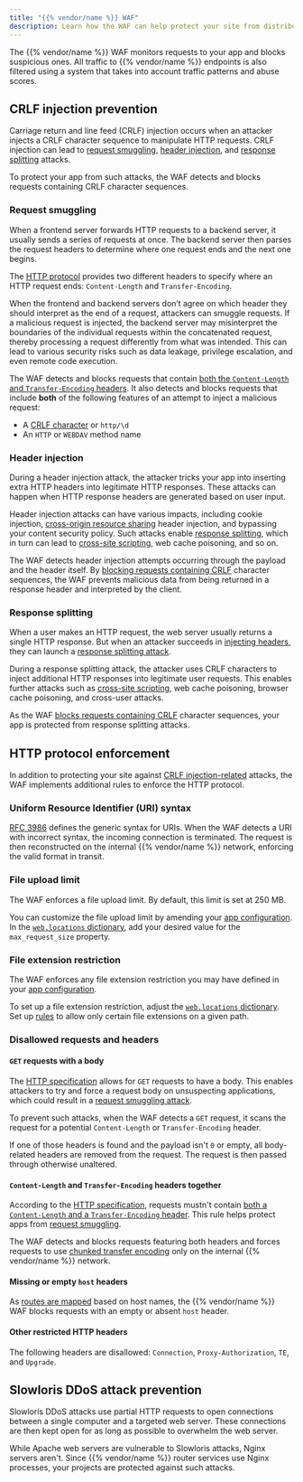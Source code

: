 ```yaml
---
title: "{{% vendor/name %}} WAF"
description: Learn how the WAF can help protect your site from distributed denial of service (DDoS) attacks.
---
```


The {{% vendor/name %}} WAF monitors requests to your app and blocks suspicious ones.
All traffic to {{% vendor/name %}} endpoints is also filtered
using a system that takes into account traffic patterns and abuse scores.

## CRLF injection prevention

Carriage return and line feed (CRLF) injection occurs when an attacker injects a CRLF character sequence to manipulate HTTP requests.
CRLF injection can lead to [request smuggling](#request-smuggling),
[header injection](#header-injection), and [response splitting](#response-splitting) attacks.

To protect your app from such attacks, the WAF detects and blocks requests containing CRLF character sequences.

### Request smuggling

When a frontend server forwards HTTP requests to a backend server,
it usually sends a series of requests at once.
The backend server then parses the request headers
to determine where one request ends and the next one begins.

The [HTTP protocol](https://tools.ietf.org/html/rfc2616) provides two different headers
to specify where an HTTP request ends: `Content-Length` and `Transfer-Encoding`.

When the frontend and backend servers don’t agree on which header they should interpret as the end of a request,
attackers can smuggle requests. If a malicious request is injected, the backend server may misinterpret the boundaries
of the individual requests within the concatenated request, thereby processing a request differently from what was
intended. This can lead to various security risks such as data leakage, privilege escalation, and even remote code
execution.

The WAF detects and blocks requests that contain [both the `Content-Length` and `Transfer-Encoding` headers](#content-length-and-transfer-encoding-headers-together).
It also detects and blocks requests that include **both** of the following features of an attempt to inject a malicious request:

- A [CRLF character](#crlf-injection-prevention) or `http/\d`
- An `HTTP` or `WEBDAV` method name

### Header injection

During a header injection attack, the attacker tricks your app
into inserting extra HTTP headers into legitimate HTTP responses.
These attacks can happen when HTTP response headers are generated based on user input.

Header injection attacks can have various impacts,
including cookie injection, [cross-origin resource sharing](https://developer.mozilla.org/en-US/docs/Web/HTTP/CORS) header injection,
and bypassing your content security policy.
Such attacks enable [response splitting](#response-splitting),
which in turn can lead to [cross-site scripting](https://developer.mozilla.org/en-US/docs/Glossary/Cross-site_scripting),
web cache poisoning, and so on.

The WAF detects header injection attempts occurring through the payload and the header itself.
By [blocking requests containing CRLF](#crlf-injection-prevention) character sequences,
the WAF prevents malicious data from being returned in a response header and interpreted by the client.

### Response splitting

When a user makes an HTTP request, the web server usually returns a single HTTP response.
But when an attacker succeeds in [injecting headers](#header-injection),
they can launch a [response splitting attack](https://www.cs.montana.edu/courses/csci476/topics/http_response_splitting.pdf).

During a response splitting attack, the attacker uses CRLF characters to inject additional HTTP responses into legitimate user requests.
This enables further attacks such as [cross-site scripting](https://developer.mozilla.org/en-US/docs/Glossary/Cross-site_scripting),
web cache poisoning, browser cache poisoning, and cross-user attacks.

As the WAF [blocks requests containing CRLF](#crlf-injection-prevention) character sequences,
your app is protected from response splitting attacks.

## HTTP protocol enforcement

In addition to protecting your site against [CRLF injection-related](#crlf-injection-prevention) attacks,
the WAF implements additional rules to enforce the HTTP protocol.

### Uniform Resource Identifier (URI) syntax

[RFC 3986](https://www.rfc-editor.org/rfc/rfc3986) defines the generic syntax for URIs.
When the WAF detects a URI with incorrect syntax, the incoming connection is terminated.
The request is then reconstructed on the internal {{% vendor/name %}} network,
enforcing the valid format in transit.

### File upload limit

The WAF enforces a file upload limit.
By default, this limit is set at 250&nbsp;MB.

You can customize the file upload limit by amending your [app configuration](/create-apps/_index.md).
In the [`web.locations` dictionary](/create-apps/app-reference/single-runtime-image.md#locations),
add your desired value for the `max_request_size` property.

### File extension restriction

The WAF enforces any file extension restriction you may have defined in your [app configuration](../../create-apps/_index.md).

To set up a file extension restriction,
adjust the [`web.locations` dictionary](/create-apps/app-reference/single-runtime-image.md#locations).
Set up [rules](/create-apps/app-reference/single-runtime-image.md#rules) to allow only certain file extensions on a given path.

### Disallowed requests and headers

#### `GET` requests with a body

The [HTTP specification](https://tools.ietf.org/html/rfc2616) allows for `GET` requests to have a body.
This enables attackers to try and force a request body on unsuspecting applications,
which could result in a [request smuggling attack](#request-smuggling).

To prevent such attacks, when the WAF detects a `GET` request,
it scans the request for a potential `Content-Length` or `Transfer-Encoding` header.

If one of those headers is found and the payload isn't `0` or empty,
all body-related headers are removed from the request.
The request is then passed through otherwise unaltered.

#### `Content-Length` and `Transfer-Encoding` headers together

According to the [HTTP specification](https://tools.ietf.org/html/rfc2616),
requests mustn't contain [both a `Content-Length` and a `Transfer-Encoding` header](https://tools.ietf.org/html/rfc7230#section-3.3.2).
This rule helps protect apps from [request smuggling](#request-smuggling).

The WAF detects and blocks requests featuring both headers
and forces requests to use [chunked transfer encoding](https://developer.mozilla.org/en-US/docs/Web/HTTP/Headers/Transfer-Encoding)
only on the internal {{% vendor/name %}} network.

#### Missing or empty `host` headers

As [routes are mapped](../../define-routes/_index.md) based on host names,
the {{% vendor/name %}} WAF blocks requests with an empty or absent `host` header.

#### Other restricted HTTP headers

The following headers are disallowed: `Connection`, `Proxy-Authorization`, `TE`, and `Upgrade`.

## Slowloris DDoS attack prevention

Slowloris DDoS attacks use partial HTTP requests to open connections between a single computer and a targeted web server.
These connections are then kept open for as long as possible to overwhelm the web server.

While Apache web servers are vulnerable to Slowloris attacks, Nginx servers aren't.
Since {{% vendor/name %}} router services use Nginx processes,
your projects are protected against such attacks.

